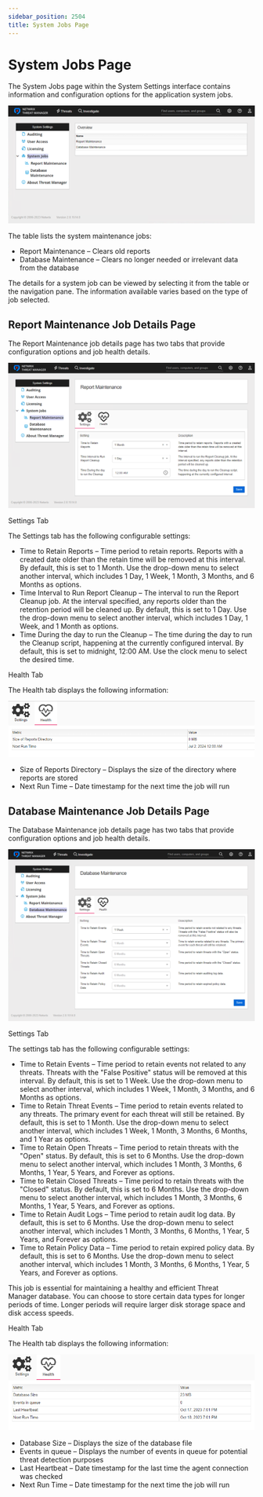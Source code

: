 ```yaml
---
sidebar_position: 2504
title: System Jobs Page
---
```


# System Jobs Page

The System Jobs page within the System Settings interface contains information and configuration options for the application system jobs.

![System Settings interface on the System Jobs page](../../../../../../../static/images/ThreatManager_3.0/Content/Resources/Images/ThreatManager/Admin/Configuration/SystemSettings/SystemJobs/Page.png "System Settings interface on the System Jobs page")

The table lists the system maintenance jobs:

* Report Maintenance – Clears old reports
* Database Maintenance – Clears no longer needed or irrelevant data from the database

The details for a system job can be viewed by selecting it from the table or the navigation pane. The information available varies based on the type of job selected.

## Report Maintenance Job Details Page

The Report Maintenance job details page has two tabs that provide configuration options and job health details.

![System Settings interface on the System Jobs page showing the Report Maintenance job Settings tab](../../../../../../../static/images/ThreatManager_3.0/Content/Resources/Images/ThreatManager/Admin/Configuration/SystemSettings/SystemJobs/ReportSettings.png "System Settings interface on the System Jobs page showing the Report Maintenance job Settings tab")

Settings Tab

The Settings tab has the following configurable settings:

* Time to Retain Reports – Time period to retain reports. Reports with a created date older than the retain time will be removed at this interval. By default, this is set to 1 Month. Use the drop-down menu to select another interval, which includes 1 Day, 1 Week, 1 Month, 3 Months, and 6 Months as options.
* Time Interval to Run Report Cleanup – The interval to run the Report Cleanup job. At the interval specified, any reports older than the retention period will be cleaned up. By default, this is set to 1 Day. Use the drop-down menu to select another interval, which includes 1 Day, 1 Week, and 1 Month as options.
* Time During the day to run the Cleanup – The time during the day to run the Cleanup script, happening at the currently configured interval. By default, this is set to midnight, 12:00 AM. Use the clock menu to select the desired time.

Health Tab

The Health tab displays the following information:

![Health tab of the Report Maintenance job details page](../../../../../../../static/images/ThreatManager_3.0/Content/Resources/Images/ThreatManager/Admin/Configuration/SystemSettings/SystemJobs/ReportHealth.png "Health tab of the Report Maintenance job details page")

* Size of Reports Directory – Displays the size of the directory where reports are stored
* Next Run Time – Date timestamp for the next time the job will run

## Database Maintenance Job Details Page

The Database Maintenance job details page has two tabs that provide configuration options and job health details.

![System Settings interface on the System Jobs page showing the Database Maintenance job Settings tab](../../../../../../../static/images/ThreatManager_3.0/Content/Resources/Images/ThreatManager/Admin/Configuration/SystemSettings/SystemJobs/DatabaseSettings.png "System Settings interface on the System Jobs page showing the Database Maintenance job Settings tab")

Settings Tab

The settings tab has the following configurable settings:

* Time to Retain Events – Time period to retain events not related to any threats. Threats with the "False Positive" status will be removed at this interval. By default, this is set to 1 Week. Use the drop-down menu to select another interval, which includes 1 Week, 1 Month, 3 Months, and 6 Months as options.
* Time to Retain Threat Events – Time period to retain events related to any threats. The primary event for each threat will still be retained. By default, this is set to 1 Month. Use the drop-down menu to select another interval, which includes 1 Week, 1 Month, 3 Months, 6 Months, and 1 Year as options.
* Time to Retain Open Threats – Time period to retain threats with the "Open" status. By default, this is set to 6 Months. Use the drop-down menu to select another interval, which includes 1 Month, 3 Months, 6 Months, 1 Year, 5 Years, and Forever as options.
* Time to Retain Closed Threats – Time period to retain threats with the "Closed" status. By default, this is set to 6 Months. Use the drop-down menu to select another interval, which includes 1 Month, 3 Months, 6 Months, 1 Year, 5 Years, and Forever as options.
* Time to Retain Audit Logs – Time period to retain audit log data. By default, this is set to 6 Months. Use the drop-down menu to select another interval, which includes 1 Month, 3 Months, 6 Months, 1 Year, 5 Years, and Forever as options.
* Time to Retain Policy Data – Time period to retain expired policy data. By default, this is set to 6 Months. Use the drop-down menu to select another interval, which includes 1 Month, 3 Months, 6 Months, 1 Year, 5 Years, and Forever as options.

This job is essential for maintaining a healthy and efficient Threat Manager database. You can choose to store certain data types for longer periods of time. Longer periods will require larger disk storage space and disk access speeds.

Health Tab

The Health tab displays the following information:

![Health tab of the Database Maintenance job details page](../../../../../../../static/images/ThreatManager_3.0/Content/Resources/Images/ThreatManager/Admin/Configuration/SystemSettings/SystemJobs/DatabaseHealth.png "Health tab of the Database Maintenance job details page")

* Database Size – Displays the size of the database file
* Events in queue – Displays the number of events in queue for potential threat detection purposes
* Last Heartbeat – Date timestamp for the last time the agent connection was checked
* Next Run Time – Date timestamp for the next time the job will run